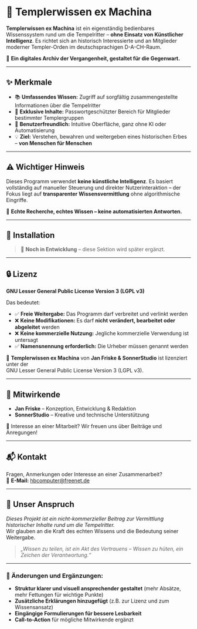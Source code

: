 # 🏰 Templerwissen ex Machina

**Templerwissen ex Machina** ist ein eigenständig bedienbares Wissenssystem rund um die Tempelritter – **ohne Einsatz von Künstlicher Intelligenz**. Es richtet sich an historisch Interessierte und an Mitglieder moderner Templer-Orden im deutschsprachigen D-A-CH-Raum.

📖 **Ein digitales Archiv der Vergangenheit, gestaltet für die Gegenwart.**

---

## ✨ Merkmale

- 📚 **Umfassendes Wissen:** Zugriff auf sorgfältig zusammengestellte Informationen über die Tempelritter  
- 🔐 **Exklusive Inhalte:** Passwortgeschützter Bereich für Mitglieder bestimmter Templergruppen  
- 🧭 **Benutzerfreundlich:** Intuitive Oberfläche, ganz ohne KI oder Automatisierung  
- 💡 **Ziel:** Verstehen, bewahren und weitergeben eines historischen Erbes – **von Menschen für Menschen**  

---

## ⚠️ Wichtiger Hinweis

Dieses Programm verwendet **keine künstliche Intelligenz**. Es basiert vollständig auf manueller Steuerung und direkter Nutzerinteraktion – der Fokus liegt auf **transparenter Wissensvermittlung** ohne algorithmische Eingriffe.

📢 **Echte Recherche, echtes Wissen – keine automatisierten Antworten.**

---

## 🔧 Installation

> 📌 **Noch in Entwicklung** – diese Sektion wird später ergänzt.

---

## 🔒 Lizenz

**GNU Lesser General Public License Version 3 (LGPL v3)**

Das bedeutet:

- ✅ **Freie Weitergabe:** Das Programm darf verbreitet und verlinkt werden  
- ❌ **Keine Modifikationen:** Es darf **nicht verändert, bearbeitet oder abgeleitet** werden  
- ❌ **Keine kommerzielle Nutzung:** Jegliche kommerzielle Verwendung ist untersagt  
- ✅ **Namensnennung erforderlich:** Die Urheber müssen genannt werden  

📜 **Templerwissen ex Machina** von **Jan Friske & SonnerStudio** ist lizenziert unter der  
GNU Lesser General Public License Version 3 (LGPL v3).

---

## 🤝 Mitwirkende

- **Jan Friske** – Konzeption, Entwicklung & Redaktion  
- **SonnerStudio** – Kreative und technische Unterstützung  

📢 Interesse an einer Mitarbeit? Wir freuen uns über Beiträge und Anregungen!

---

## 📬 Kontakt

Fragen, Anmerkungen oder Interesse an einer Zusammenarbeit?  
📧 **E-Mail:** [hbcomputer@freenet.de](mailto:hbcomputer@freenet.de)

---

## 🎯 Unser Anspruch

*Dieses Projekt ist ein nicht-kommerzieller Beitrag zur Vermittlung historischer Inhalte rund um die Tempelritter.*  
Wir glauben an die Kraft des echten Wissens und die Bedeutung seiner Weitergabe.

> *„Wissen zu teilen, ist ein Akt des Vertrauens – Wissen zu hüten, ein Zeichen der Verantwortung.“*

---

### 🔹 Änderungen und Ergänzungen:
- **Struktur klarer und visuell ansprechender gestaltet** (mehr Absätze, mehr Fettungen für wichtige Punkte)
- **Zusätzliche Erklärungen hinzugefügt** (z.B. zur Lizenz und zum Wissensansatz)
- **Eingängige Formulierungen für bessere Lesbarkeit**
- **Call-to-Action** für mögliche Mitwirkende ergänzt
